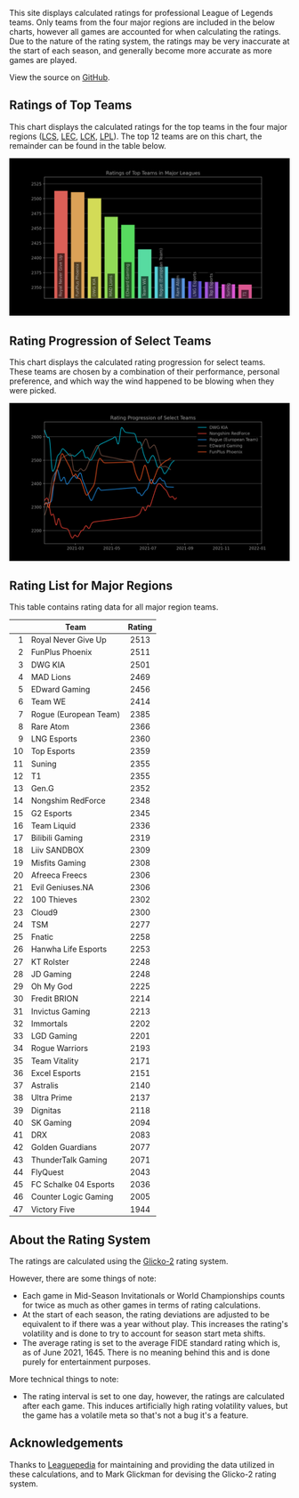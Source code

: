 This site displays calculated ratings for professional League of Legends teams.
Only teams from the four major regions are included in the below charts, however
all games are accounted for when calculating the ratings. Due to the nature of
the rating system, the ratings may be very inaccurate at the start of each
season, and generally become more accurate as more games are played.

View the source on [GitHub][2].

[comment]: <> (Ratings of Teams at MSI 2021)
[comment]: <> (----------------------------)
[comment]: <> (This chart displays the ratings of teams at the Mid-Season Invitational of 2021.)
[comment]: <> (Since MSI is the first international competition of the season, ratings at the)
[comment]: <> (start of the tournament will be based heavily on a team's dominance within their)
[comment]: <> (region, so teams from minor regions may have their ratings inflated.)

Ratings of Top Teams
--------------------

This chart displays the calculated ratings for the top teams in the four major
regions ([LCS][3], [LEC][4], [LCK][5], [LPL][6]). The top 12 teams are on this
chart, the remainder can be found in the table below.

[comment]: <> (Note: the top teams from minor leagues may have their ratings inflated if they )
[comment]: <> (dominated their league. This is because if there are no inter-region games, )
[comment]: <> (one's rating is solely based on their performance within their region.)

![image missing](https://raw.githubusercontent.com/xtevenx/ProRankings/master/data/output_bar.png "Ratings of Top Teams")

Rating Progression of Select Teams
----------------------------------

This chart displays the calculated rating progression for select teams. These
teams are chosen by a combination of their performance, personal preference, and
which way the wind happened to be blowing when they were picked.

![image missing](https://raw.githubusercontent.com/xtevenx/ProRankings/master/data/output_line.png "Rating Progression of Select Teams")

Rating List for Major Regions
-----------------------------

This table contains rating data for all major region teams.

| | Team | Rating |
| --: | --- | :-: |
| 1 | Royal Never Give Up | 2513 |
| 2 | FunPlus Phoenix | 2511 |
| 3 | DWG KIA | 2501 |
| 4 | MAD Lions | 2469 |
| 5 | EDward Gaming | 2456 |
| 6 | Team WE | 2414 |
| 7 | Rogue (European Team) | 2385 |
| 8 | Rare Atom | 2366 |
| 9 | LNG Esports | 2360 |
| 10 | Top Esports | 2359 |
| 11 | Suning | 2355 |
| 12 | T1 | 2355 |
| 13 | Gen.G | 2352 |
| 14 | Nongshim RedForce | 2348 |
| 15 | G2 Esports | 2345 |
| 16 | Team Liquid | 2336 |
| 17 | Bilibili Gaming | 2319 |
| 18 | Liiv SANDBOX | 2309 |
| 19 | Misfits Gaming | 2308 |
| 20 | Afreeca Freecs | 2306 |
| 21 | Evil Geniuses.NA | 2306 |
| 22 | 100 Thieves | 2302 |
| 23 | Cloud9 | 2300 |
| 24 | TSM | 2277 |
| 25 | Fnatic | 2258 |
| 26 | Hanwha Life Esports | 2253 |
| 27 | KT Rolster | 2248 |
| 28 | JD Gaming | 2248 |
| 29 | Oh My God | 2225 |
| 30 | Fredit BRION | 2214 |
| 31 | Invictus Gaming | 2213 |
| 32 | Immortals | 2202 |
| 33 | LGD Gaming | 2201 |
| 34 | Rogue Warriors | 2193 |
| 35 | Team Vitality | 2171 |
| 36 | Excel Esports | 2151 |
| 37 | Astralis | 2140 |
| 38 | Ultra Prime | 2137 |
| 39 | Dignitas | 2118 |
| 40 | SK Gaming | 2094 |
| 41 | DRX | 2083 |
| 42 | Golden Guardians | 2077 |
| 43 | ThunderTalk Gaming | 2071 |
| 44 | FlyQuest | 2043 |
| 45 | FC Schalke 04 Esports | 2036 |
| 46 | Counter Logic Gaming | 2005 |
| 47 | Victory Five | 1944 |

About the Rating System
-----------------------

The ratings are calculated using the [Glicko-2][1] rating system.

However, there are some things of note:

*   Each game in Mid-Season Invitationals or World Championships counts for
    twice as much as other games in terms of rating calculations.
*   At the start of each season, the rating deviations are adjusted to be
    equivalent to if there was a year without play. This increases the rating's
    volatility and is done to try to account for season start meta shifts.
*   The average rating is set to the average FIDE standard rating which is, as
    of June 2021, 1645. There is no meaning behind this and is done purely for
    entertainment purposes.

More technical things to note:

*   The rating interval is set to one day, however, the ratings are calculated
    after each game. This induces artificially high rating volatility values,
    but the game has a volatile meta so that's not a bug it's a feature.

Acknowledgements
----------------

Thanks to [Leaguepedia][7] for maintaining and providing the data utilized in
these calculations, and to Mark Glickman for devising the Glicko-2 rating
system.

[1]: http://www.glicko.net/glicko/glicko2.pdf
[2]: https://github.com/xtevenx/ProRankings
[3]: https://lol.fandom.com/wiki/LCS/2021_Season
[4]: https://lol.fandom.com/wiki/LEC/2021_Season
[5]: https://lol.fandom.com/wiki/LCK/2021_Season
[6]: https://lol.fandom.com/wiki/LPL/2021_Season
[7]: https://lol.fandom.com/Help:API_Documentation
